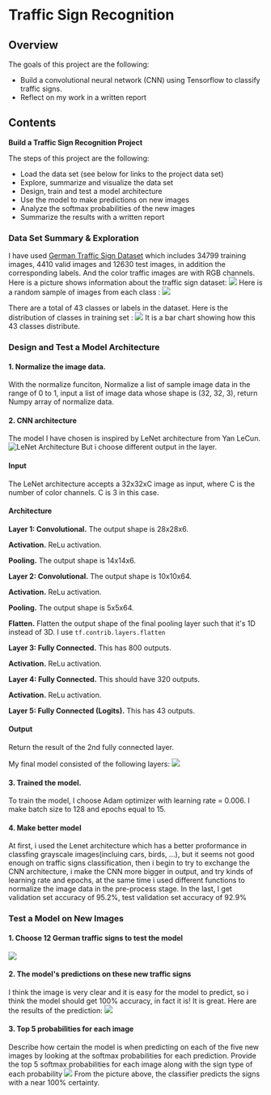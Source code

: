 
# Traffic Sign Recognition
Overview
---

The goals of this project are the following:
* Build a convolutional neural network (CNN) using Tensorflow to classify traffic signs.
* Reflect on my work in a written report

Contents
---
**Build a Traffic Sign Recognition Project**

The steps of this project are the following:

* Load the data set (see below for links to the project data set)
* Explore, summarize and visualize the data set
* Design, train and test a model architecture
* Use the model to make predictions on new images
* Analyze the softmax probabilities of the new images
* Summarize the results with a written report

### Data Set Summary & Exploration
I have used [German Traffic Sign Dataset](http://benchmark.ini.rub.de/?section=gtsrb&subsection=dataset) which includes 34799 training images,
4410 valid images and 12630 test images, in addition the corresponding labels. And the color traffic images are with RGB channels. Here is a picture shows information about the traffic sign dataset:
![](examples/image_info.png)
Here is a random sample of images from each class : 
![](examples/traffic_image.png)

There are a total of 43 classes or labels in the dataset. Here is the distribution of classes in training set : 
![](examples/traffic_image_distribution.png)
It is a bar chart showing how this 43 classes distribute.

### Design and Test a Model Architecture
#### 1. Normalize the image data.
With the normalize funciton, Normalize a list of sample image data in the range of 0 to 1, input a list of image data whose shape is 
(32, 32, 3), return Numpy array of normalize data.

#### 2. CNN architecture
The model I have chosen is inspired by LeNet architecture from Yan LeCun.
![LeNet Architecture](examples/lenet.png)
But i choose different output in the layer.

#### Input
The LeNet architecture accepts a 32x32xC image as input, where C is the number of color channels.  C is 3 in this case.

#### Architecture
**Layer 1: Convolutional.** The output shape is 28x28x6.

**Activation.** ReLu activation.

**Pooling.** The output shape is 14x14x6.

**Layer 2: Convolutional.** The output shape is 10x10x64.

**Activation.** ReLu activation.

**Pooling.** The output shape is 5x5x64.

**Flatten.** Flatten the output shape of the final pooling layer such that it's 1D instead of 3D. I use `tf.contrib.layers.flatten`

**Layer 3: Fully Connected.** This has 800 outputs.

**Activation.** ReLu activation.

**Layer 4: Fully Connected.** This should have 320 outputs.

**Activation.** ReLu activation.

**Layer 5: Fully Connected (Logits).** This has 43 outputs.

#### Output
Return the result of the 2nd fully connected layer.

My final model consisted of the following layers:
![](examples/layer_layout.png)

#### 3. Trained the model. 
To train the model, I choose Adam optimizer with learning rate = 0.006. I make batch size to 128 and epochs equal to 15.
#### 4. Make better model
At first, i used the Lenet architecture which has a better proformance in classfing grayscale images(incluing cars, birds, ...), but it seems not good enough on traffic signs classification, then i begin to try to exchange the CNN architecture, i make the CNN more bigger in output, and try kinds of learning rate and epochs, at the same time i used different functions to normalize the image data in the pre-process stage.
In the last, I get validation set accuracy of 95.2%, test validation set accuracy of 92.9%

### Test a Model on New Images
#### 1. Choose 12 German traffic signs to test the model
![](examples/new12image.png)

#### 2. The model's predictions on these new traffic signs 
I think the image is very clear and it is easy for the model to predict, so i think the model should get 100% accuracy, in fact it is! It is great.
Here are the results of the prediction:
![](examples/new_image_pred.png)

#### 3. Top 5 probabilities for each image
Describe how certain the model is when predicting on each of the five new images by looking at the softmax probabilities for each prediction. Provide the top 5 softmax probabilities for each image along with the sign type of each probability
![](examples/top_5.png)
From the picture above, the classifier predicts the signs with a near 100% certainty.


```python

```
